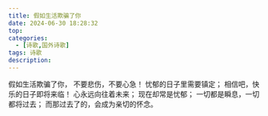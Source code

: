 ```yaml
---
title: 假如生活欺骗了你
date: 2024-06-30 18:28:32
top:
categories:
  - [诗歌,国外诗歌]
tags: 诗歌
description:
---
```

假如生活欺骗了你，
不要悲伤，不要心急！
忧郁的日子里需要镇定；
相信吧，快乐的日子即将来临！
心永远向往着未来；
现在却常是忧郁；
一切都是瞬息，一切都将过去；
而那过去了的，会成为亲切的怀念。
